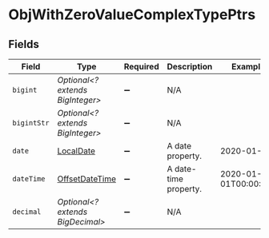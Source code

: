 # ObjWithZeroValueComplexTypePtrs


## Fields

| Field                                                                                     | Type                                                                                      | Required                                                                                  | Description                                                                               | Example                                                                                   |
| ----------------------------------------------------------------------------------------- | ----------------------------------------------------------------------------------------- | ----------------------------------------------------------------------------------------- | ----------------------------------------------------------------------------------------- | ----------------------------------------------------------------------------------------- |
| `bigint`                                                                                  | *Optional<? extends BigInteger>*                                                          | :heavy_minus_sign:                                                                        | N/A                                                                                       |                                                                                           |
| `bigintStr`                                                                               | *Optional<? extends BigInteger>*                                                          | :heavy_minus_sign:                                                                        | N/A                                                                                       |                                                                                           |
| `date`                                                                                    | [LocalDate](https://docs.oracle.com/javase/8/docs/api/java/time/LocalDate.html)           | :heavy_minus_sign:                                                                        | A date property.                                                                          | 2020-01-01                                                                                |
| `dateTime`                                                                                | [OffsetDateTime](https://docs.oracle.com/javase/8/docs/api/java/time/OffsetDateTime.html) | :heavy_minus_sign:                                                                        | A date-time property.                                                                     | 2020-01-01T00:00:00Z                                                                      |
| `decimal`                                                                                 | *Optional<? extends BigDecimal>*                                                          | :heavy_minus_sign:                                                                        | N/A                                                                                       |                                                                                           |